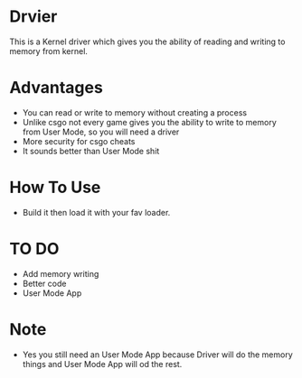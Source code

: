 # Drvier
This is a Kernel driver which gives you the ability of reading and writing to memory from kernel.

# Advantages
- You can read or write to memory without creating a process
- Unlike csgo not every game gives you the ability to write to memory from User Mode, so you will need a driver
- More security for csgo cheats
- It sounds better than User Mode shit

# How To Use
- Build it then load it with your fav loader.

# TO DO 
- Add memory writing
- Better code
- User Mode App

# Note 
- Yes you still need an User Mode App because Driver will do the memory things and User Mode App will od the rest.
